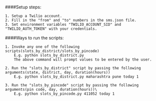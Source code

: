 ####Setup steps:

    1. Setup a Twilio account.
    2. Fill in the "from" and "to" numbers in the sms.json file.
    3. Set environment variables "TWILIO_ACCOUNT_SID" and "TWILIO_AUTH_TOKEN" with your credentials.
    

####Ways to run the scripts:
    
    1. Invoke any one of the following scripts(slots_by_district/slots_by_pincode)
        E.g. python slots_by_district.py
        The above command will prompt values to be entered by the user.
        
    2. Run the "slots_by_district" script by passing the following arguments(state, district, day, duration(hours))
        E.g. python slots_by_district.py maharashtra pune today 1 

    3. Run the "slots_by_pincode" script by passing the following arguments(pin code, day, duration(hours))\
        E.g. python slots_by_pincode.py 411052 today 1

